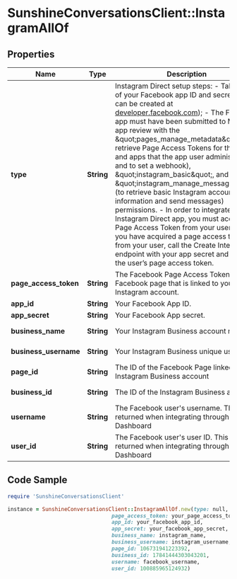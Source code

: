 # SunshineConversationsClient::InstagramAllOf

## Properties

Name | Type | Description | Notes
------------ | ------------- | ------------- | -------------
**type** | **String** | Instagram Direct setup steps:   - Take note of your Facebook app ID and secret (apps can be created at [developer.facebook.com](https://developer.facebook.com));   - The Facebook app must have been submitted to Meta for app review with the \&quot;pages_manage_metadata\&quot; (to retrieve Page Access Tokens for the Pages and apps that the app user administers and to set a webhook), \&quot;instagram_basic\&quot;, and \&quot;instagram_manage_messages\&quot; (to retrieve basic Instagram account information and send messages) permissions.   - In order to integrate an Instagram Direct app, you must acquire a Page Access Token from your user. Once you have acquired a page access token from your user, call the Create Integration endpoint with your app secret and ID and the user’s page access token.  | [optional] [default to &#39;instagram&#39;]
**page_access_token** | **String** | The Facebook Page Access Token of the Facebook page that is linked to your Instagram account. | 
**app_id** | **String** | Your Facebook App ID. | 
**app_secret** | **String** | Your Facebook App secret. | 
**business_name** | **String** | Your Instagram Business account name | [optional] [readonly] 
**business_username** | **String** | Your Instagram Business unique username | [optional] [readonly] 
**page_id** | **String** | The ID of the Facebook Page linked to your Instagram Business account | [optional] [readonly] 
**business_id** | **String** | The ID of the Instagram Business account | [optional] [readonly] 
**username** | **String** | The Facebook user&#39;s username. This is returned when integrating through the Dashboard | [optional] [readonly] 
**user_id** | **String** | The Facebook user&#39;s user ID. This is returned when integrating through the Dashboard | [optional] [readonly] 

## Code Sample

```ruby
require 'SunshineConversationsClient'

instance = SunshineConversationsClient::InstagramAllOf.new(type: null,
                                 page_access_token: your_page_access_token,
                                 app_id: your_facebook_app_id,
                                 app_secret: your_facebook_app_secret,
                                 business_name: instagram_name,
                                 business_username: instagram_username,
                                 page_id: 106731941223392,
                                 business_id: 17841444303043201,
                                 username: facebook_username,
                                 user_id: 100885965124932)
```


